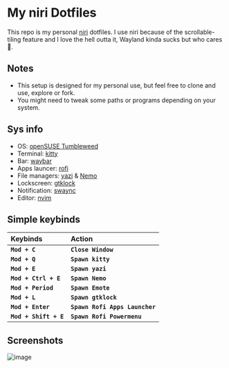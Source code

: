 # My niri Dotfiles

This repo is my personal [niri](https://github.com/YaLTeR/niri) dotfiles. I use niri because of the scrollable-tiling feature and I love the hell outta it, Wayland kinda sucks but who cares 🤷.

## Notes

- This setup is designed for my personal use, but feel free to clone and use, explore or fork.
- You might need to tweak some paths or programs depending on your system.

## Sys info
- OS: [openSUSE Tumbleweed](https://www.opensuse.org/)
- Terminal: [kitty](https://github.com/kovidgoyal/kitty)
- Bar: [waybar](https://github.com/Alexays/Waybar)
- Apps launcer: [rofi](https://github.com/davatorium/rofi)
- File managers: [yazi](https://github.com/sxyazi/yazi) & [Nemo](https://github.com/linuxmint/nemo)
- Lockscreen: [gtklock](https://github.com/jovanlanik/gtklock)
- Notification: [swaync](https://github.com/ErikReider/SwayNotificationCenter)
- Editor: [nvim](https://neovim.io/)

## Simple keybinds
|**Keybinds**|**Action**|
|:-|:-|
|**`Mod + C`**|**`Close Window`**|
|**`Mod + Q`**|**`Spawn kitty`**|
|**`Mod + E`**|**`Spawn yazi`**|
|**`Mod + Ctrl + E`**|**`Spawn Nemo`**|
|**`Mod + Period`**|**`Spawn Emote`**|
|**`Mod + L`**|**`Spawn gtklock`**|
|**`Mod + Enter`**|**`Spawn Rofi Apps Launcher`**|
|**`Mod + Shift + E`**|**`Spawn Rofi Powermenu`**|

## Screenshots
![image](https://github.com/user-attachments/assets/fa04918e-5cbe-41f1-8096-9a5b24ddbb70)
